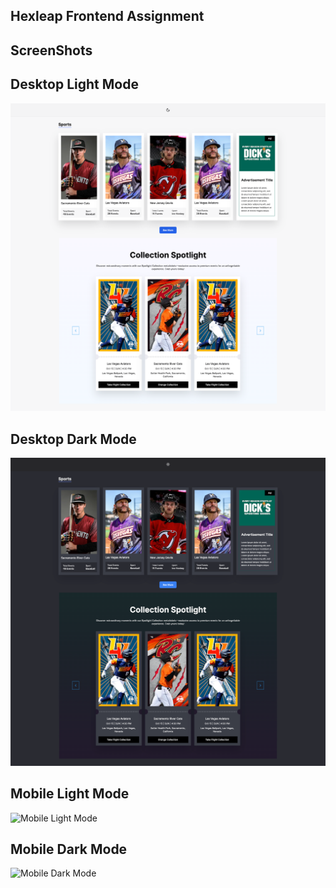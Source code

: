 ## Hexleap Frontend Assignment

## ScreenShots

## Desktop Light Mode
![Desktop Light Mode](public/DesktopLight.png)

## Desktop Dark Mode
![Desktop Dark Mode](public/DesktopDark.png)

## Mobile Light Mode
![Mobile Light Mode](public/MobileLightMode.jpeg)

## Mobile Dark Mode
![Mobile Dark Mode](public/MobileDarkMode.jpeg)



